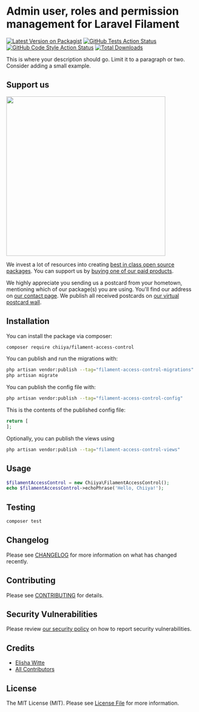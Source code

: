 # Admin user, roles and permission management for Laravel Filament

[![Latest Version on Packagist](https://img.shields.io/packagist/v/chiiya/filament-access-control.svg?style=flat-square)](https://packagist.org/packages/chiiya/filament-access-control)
[![GitHub Tests Action Status](https://img.shields.io/github/workflow/status/chiiya/filament-access-control/run-tests?label=tests)](https://github.com/chiiya/filament-access-control/actions?query=workflow%3Arun-tests+branch%3Amain)
[![GitHub Code Style Action Status](https://img.shields.io/github/workflow/status/chiiya/filament-access-control/Check%20&%20fix%20styling?label=code%20style)](https://github.com/chiiya/filament-access-control/actions?query=workflow%3A"Check+%26+fix+styling"+branch%3Amain)
[![Total Downloads](https://img.shields.io/packagist/dt/chiiya/filament-access-control.svg?style=flat-square)](https://packagist.org/packages/chiiya/filament-access-control)

This is where your description should go. Limit it to a paragraph or two. Consider adding a small example.

## Support us

[<img src="https://github-ads.s3.eu-central-1.amazonaws.com/filament-access-control.jpg?t=1" width="419px" />](https://spatie.be/github-ad-click/filament-access-control)

We invest a lot of resources into creating [best in class open source packages](https://spatie.be/open-source). You can support us by [buying one of our paid products](https://spatie.be/open-source/support-us).

We highly appreciate you sending us a postcard from your hometown, mentioning which of our package(s) you are using. You'll find our address on [our contact page](https://spatie.be/about-us). We publish all received postcards on [our virtual postcard wall](https://spatie.be/open-source/postcards).

## Installation

You can install the package via composer:

```bash
composer require chiiya/filament-access-control
```

You can publish and run the migrations with:

```bash
php artisan vendor:publish --tag="filament-access-control-migrations"
php artisan migrate
```

You can publish the config file with:

```bash
php artisan vendor:publish --tag="filament-access-control-config"
```

This is the contents of the published config file:

```php
return [
];
```

Optionally, you can publish the views using

```bash
php artisan vendor:publish --tag="filament-access-control-views"
```

## Usage

```php
$filamentAccessControl = new Chiiya\FilamentAccessControl();
echo $filamentAccessControl->echoPhrase('Hello, Chiiya!');
```

## Testing

```bash
composer test
```

## Changelog

Please see [CHANGELOG](CHANGELOG.md) for more information on what has changed recently.

## Contributing

Please see [CONTRIBUTING](.github/CONTRIBUTING.md) for details.

## Security Vulnerabilities

Please review [our security policy](../../security/policy) on how to report security vulnerabilities.

## Credits

- [Elisha Witte](https://github.com/chiiya)
- [All Contributors](../../contributors)

## License

The MIT License (MIT). Please see [License File](LICENSE.md) for more information.
